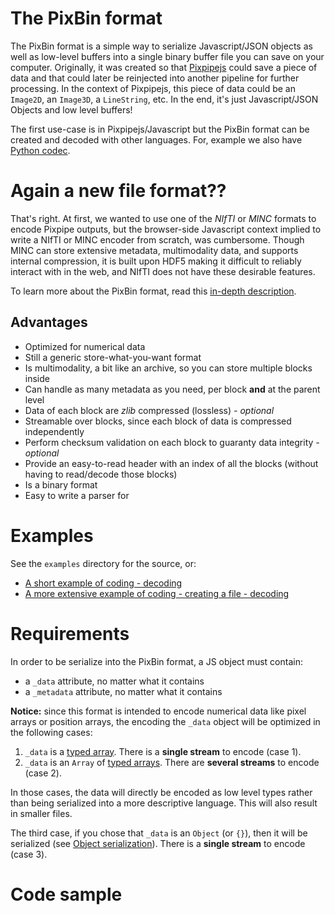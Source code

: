 # The PixBin format
The PixBin format is a simple way to serialize Javascript/JSON objects as well as low-level buffers into a single binary buffer file you can save on your computer. Originally, it was created so that [Pixpipejs](https://github.com/Pixpipe/pixpipejs) could save a piece of data and that could later be reinjected into another pipeline for further processing. In the context of Pixpipejs, this piece of data could be an `Image2D`, an `Image3D`, a `LineString`, etc. In the end, it's just Javascript/JSON Objects and low level buffers!  

The first use-case is in Pixpipejs/Javascript but the PixBin format can be created and decoded with other languages. For, example we also have [Python codec](https://github.com/Pixpipe/pyxbincodec).

# Again a new file format??
That's right. At first, we wanted to use one of the *NIfTI* or *MINC* formats to encode Pixpipe outputs, but the browser-side Javascript context implied to write a NIfTI or MINC encoder from scratch, was cumbersome. Though MINC can store extensive metadata, multimodality data, and supports internal compression, it is built upon HDF5 making it difficult to reliably interact with in the web, and NIfTI does not have these desirable features. 

To learn more about the PixBin format, read this [in-depth description](pixbinformat.md).

## Advantages
- Optimized for numerical data
- Still a generic store-what-you-want format
- Is multimodality, a bit like an archive, so you can store multiple blocks inside
- Can handle as many metadata as you need, per block **and** at the parent level
- Data of each block are *zlib* compressed (lossless) *- optional*
- Streamable over blocks, since each block of data is compressed independently
- Perform checksum validation on each block to guaranty data integrity *- optional*
- Provide an easy-to-read header with an index of all the blocks (without having to read/decode those blocks)
- Is a binary format
- Easy to write a parser for

# Examples
See the `examples` directory for the source, or:
- [A short example of coding - decoding](https://pixpipe.github.io/pixbincodec/examples/testPixBin.html)
- [A more extensive example of coding - creating a file - decoding](https://pixpipe.github.io/pixbincodec/examples/testPixBinDownload.html)

# Requirements
In order to be serialize into the PixBin format, a JS object must contain:
- a `_data` attribute, no matter what it contains
- a `_metadata` attribute, no matter what it contains

**Notice:** since this format is intended to encode numerical data like pixel arrays or position arrays, the encoding the `_data` object will be optimized in the following cases:
1. `_data` is a [typed array](https://developer.mozilla.org/en-US/docs/Web/JavaScript/Typed_arrays). There is a **single stream** to encode (case 1).
2. `_data` is an `Array` of [typed arrays](https://developer.mozilla.org/en-US/docs/Web/JavaScript/Typed_arrays). There are **several streams** to encode (case 2).

In those cases, the data will directly be encoded as low level types rather than being serialized into a more descriptive language. This will also result in smaller files.

The third case, if you chose that `_data` is an `Object` (or `{}`), then it will be serialized (see [Object serialization](#object-serialization)).  There is a **single stream** to encode (case 3).

# Code sample
